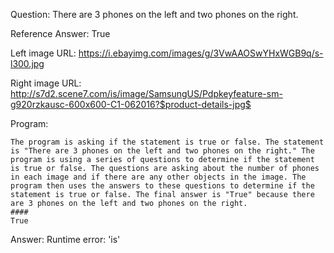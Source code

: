Question: There are 3 phones on the left and two phones on the right.

Reference Answer: True

Left image URL: https://i.ebayimg.com/images/g/3VwAAOSwYHxWGB9q/s-l300.jpg

Right image URL: http://s7d2.scene7.com/is/image/SamsungUS/Pdpkeyfeature-sm-g920rzkausc-600x600-C1-062016?$product-details-jpg$

Program:

```
The program is asking if the statement is true or false. The statement is "There are 3 phones on the left and two phones on the right." The program is using a series of questions to determine if the statement is true or false. The questions are asking about the number of phones in each image and if there are any other objects in the image. The program then uses the answers to these questions to determine if the statement is true or false. The final answer is "True" because there are 3 phones on the left and two phones on the right.
####
True
```
Answer: Runtime error: 'is'

